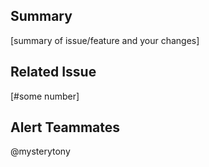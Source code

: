 ## Summary

[summary of issue/feature and your changes]

## Related Issue

[#some number]

## Alert Teammates

@mysterytony
